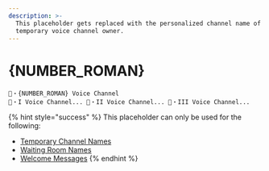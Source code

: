 ```yaml
---
description: >-
  This placeholder gets replaced with the personalized channel name of the
  temporary voice channel owner.
---
```


# {NUMBER\_ROMAN}

```
🦊・{NUMBER_ROMAN} Voice Channel
🦊・I Voice Channel... 🦊・II Voice Channel... 🦊・III Voice Channel...
```

{% hint style="success" %}
This placeholder can only be used for the following:

* [Temporary Channel Names](../creator/overview/name.md)
* [Waiting Room Names](../creator/customization/waiting-room-name.md)
* [Welcome Messages](../creator/customization/welcome-message.md)
{% endhint %}
